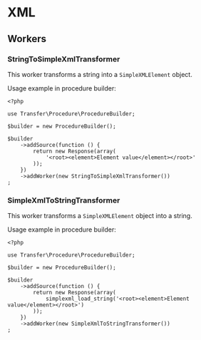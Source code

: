 XML
===

Workers
-------

### StringToSimpleXmlTransformer

This worker transforms a string into a `SimpleXMLElement` object.

Usage example in procedure builder:

    <?php
    
    use Transfer\Procedure\ProcedureBuilder;
    
    $builder = new ProcedureBuilder();
    
    $builder
        ->addSource(function () {
            return new Response(array(
                '<root><element>Element value</element></root>'
            ));
        })
        ->addWorker(new StringToSimpleXmlTransformer())
    ;
    
### SimpleXmlToStringTransformer

This worker transforms a `SimpleXMLElement` object into a string.

Usage example in procedure builder:

    <?php
    
    use Transfer\Procedure\ProcedureBuilder;
    
    $builder = new ProcedureBuilder();
    
    $builder
        ->addSource(function () {
            return new Response(array(
                simplexml_load_string('<root><element>Element value</element></root>')
            ));
        })
        ->addWorker(new SimpleXmlToStringTransformer())
    ;
    
